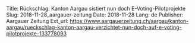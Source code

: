 Title: Rückschlag: Kanton Aargau sistiert nun doch E-Voting-Pilotprojekte
Slug: 2018-11-28_aargauer-zeitung
Date: 2018-11-28
Lang: de
Publisher: Aargauer Zeitung
Ext_url: https://www.aargauerzeitung.ch/aargau/kanton-aargau/rueckschlag-kanton-aargau-verzichtet-nun-doch-auf-e-voting-pilotprojekte-133778093